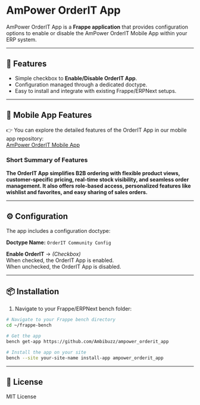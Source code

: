 # AmPower OrderIT App

AmPower OrderIT App is a **Frappe application** that provides configuration options to enable or disable the AmPower OrderIT Mobile App within your ERP system.

---

## 🚀 Features

- Simple checkbox to **Enable/Disable OrderIT App**.
- Configuration managed through a dedicated doctype.
- Easy to install and integrate with existing Frappe/ERPNext setups.

---

## 🔗 Mobile App Features

👉 You can explore the detailed features of the OrderIT App in our mobile app repository:  
[AmPower OrderIT Mobile App](https://github.com/Ambibuzz/ampower_orderit_mobile_app)

### Short Summary of Features

**The OrderIT App simplifies B2B ordering with flexible product views, customer-specific pricing, real-time stock visibility, and seamless order management. It also offers role-based access, personalized features like wishlist and favorites, and easy sharing of sales orders.**

---


## ⚙️ Configuration

The app includes a configuration doctype:

**Doctype Name:** `OrderIT Community Config`

**Enable OrderIT** → *(Checkbox)*  
  When checked, the OrderIT App is enabled.  
  When unchecked, the OrderIT App is disabled.

---

## 📦 Installation

1. Navigate to your Frappe/ERPNext bench folder:

```bash
# Navigate to your Frappe bench directory
cd ~/frappe-bench

# Get the app
bench get-app https://github.com/Ambibuzz/ampower_orderit_app

# Install the app on your site
bench --site your-site-name install-app ampower_orderit_app
```

---
## 📄 License

MIT License
